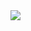 <picture>
  <source
    srcset="https://github-readme-stats-olive-alpha-47.vercel.app/api?username=Attempt3035&title_color=4493F8&icon_color=fe8019&text_color=FFFFFF&bg_color=00000000&ring_color=9745f5&show_icons=true&hide_border=true&rank_icon=github&include_all_commits=true&count_private=true&show=reviews"
    media="(prefers-color-scheme: dark)"
  />
  <source
    srcset="https://github-readme-stats-olive-alpha-47.vercel.app/api?username=Attempt3035&title_color=4493F8&icon_color=fe8019&text_color=000000&bg_color=00000000&ring_color=9745f5&show_icons=true&hide_border=true&rank_icon=github&include_all_commits=true&count_private=true&show=reviews"
    media="(prefers-color-scheme: light), (prefers-color-scheme: no-preference)"
  />
  <img src="https://github-readme-stats-olive-alpha-47.vercel.app/api?username=Attempt3035&title_color=4493F8&icon_color=fe8019&text_color=000000&bg_color=00000000&ring_color=9745f5&show_icons=true&hide_border=true&rank_icon=github&include_all_commits=true&count_private=true&show=reviews" />
